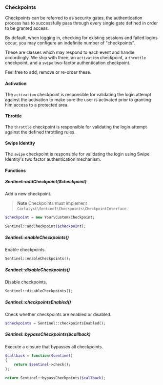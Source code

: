 ### Checkpoints

Checkpoints can be referred to as security gates, the authentication process has to successfully pass through every single gate defined in order to be granted access.

By default, when logging in, checking for existing sessions and failed logins occur, you may configure an indefinite number of "checkpoints".

These are classes which may respond to each event and handle accordingly. We ship with three, an `activation` checkpoint, a `throttle` checkpoint, and a `swipe` two-factor authentication checkpoint.

Feel free to add, remove or re-order these.

#### Activation

The `activation` checkpoint is responsible for validating the login attempt against the activation to make sure the user is activated prior to granting him access to a protected area.

#### Throttle

The `throttle` checkpoint is responsible for validating the login attempt against the defined throttling rules.

#### Swipe Identity

The `swipe` checkpoint is responsible for validating the login using Swipe Identity's two factor authentication mechanism.

#### Functions

##### Sentinel::addCheckpoint($checkpoint)

Add a new checkpoint.

> **Note** Checkpoints must implement `Cartalyst\Sentinel\Checkpoints\CheckpointInterface`.

```php
$checkpoint = new Your\Custom\Checkpoint;

Sentinel::addCheckpoint($checkpoint);
```

##### Sentinel::enableCheckpoints()

Enable checkpoints.

```php
Sentinel::enableCheckpoints();
```

##### Sentinel::disableCheckpoints()

Disable checkpoints.

```php
Sentinel::disableCheckpoints();
```

##### Sentinel::checkpointsEnabled()

Check whether checkpoints are enabled or disabled.

```php
$checkpoints = Sentinel::checkpointsEnabled();
```

##### Sentinel::bypassCheckpoints($callback)

Execute a closure that bypasses all checkpoints.

```php
$callback = function($sentinel)
{
	return $sentinel->check();
};

return Sentinel::bypassCheckpoints($callback);
```
